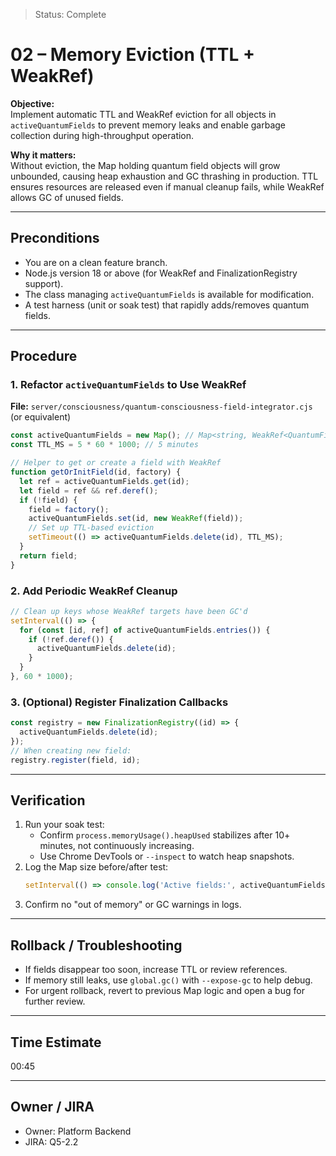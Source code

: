 > Status: Complete

# 02 – Memory Eviction (TTL + WeakRef)

**Objective:**  
Implement automatic TTL and WeakRef eviction for all objects in `activeQuantumFields` to prevent memory leaks and 
enable garbage collection during high-throughput operation.

**Why it matters:**  
Without eviction, the Map holding quantum field objects will grow unbounded, causing heap exhaustion and GC thrashing 
in production. TTL ensures resources are released even if manual cleanup fails, while WeakRef allows GC of unused fields.

---

## Preconditions

- You are on a clean feature branch.
- Node.js version 18 or above (for WeakRef and FinalizationRegistry support).
- The class managing `activeQuantumFields` is available for modification.
- A test harness (unit or soak test) that rapidly adds/removes quantum fields.

---

## Procedure

### 1. Refactor `activeQuantumFields` to Use WeakRef

**File:** `server/consciousness/quantum-consciousness-field-integrator.cjs` (or equivalent)

```js
const activeQuantumFields = new Map(); // Map<string, WeakRef<QuantumField>>
const TTL_MS = 5 * 60 * 1000; // 5 minutes

// Helper to get or create a field with WeakRef
function getOrInitField(id, factory) {
  let ref = activeQuantumFields.get(id);
  let field = ref && ref.deref();
  if (!field) {
    field = factory();
    activeQuantumFields.set(id, new WeakRef(field));
    // Set up TTL-based eviction
    setTimeout(() => activeQuantumFields.delete(id), TTL_MS);
  }
  return field;
}
```

### 2. Add Periodic WeakRef Cleanup

```js
// Clean up keys whose WeakRef targets have been GC'd
setInterval(() => {
  for (const [id, ref] of activeQuantumFields.entries()) {
    if (!ref.deref()) {
      activeQuantumFields.delete(id);
    }
  }
}, 60 * 1000);
```

### 3. (Optional) Register Finalization Callbacks

```js
const registry = new FinalizationRegistry((id) => {
  activeQuantumFields.delete(id);
});
// When creating new field:
registry.register(field, id);
```

---

## Verification

1. Run your soak test:
    - Confirm `process.memoryUsage().heapUsed` stabilizes after 10+ minutes, not continuously increasing.
    - Use Chrome DevTools or `--inspect` to watch heap snapshots.
2. Log the Map size before/after test:
    ```js
    setInterval(() => console.log('Active fields:', activeQuantumFields.size), 30000);
    ```
3. Confirm no "out of memory" or GC warnings in logs.

---

## Rollback / Troubleshooting

- If fields disappear too soon, increase TTL or review references.
- If memory still leaks, use `global.gc()` with `--expose-gc` to help debug.
- For urgent rollback, revert to previous Map logic and open a bug for further review.

---

## Time Estimate

00:45

---

## Owner / JIRA

- Owner: Platform Backend
- JIRA: Q5-2.2